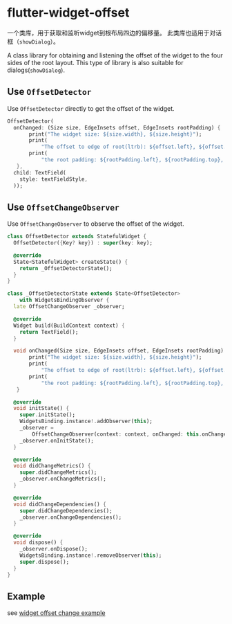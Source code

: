 # flutter-widget-offset

一个类库，用于获取和监听widget到根布局四边的偏移量。
此类库也适用于对话框（`showDialog`）。

A class library for obtaining and listening the offset of the widget to the four sides of the root layout.
This type of library is also suitable for dialogs(`showDialog`).

## Use `OffsetDetector`

Use `OffsetDetector` directly to get the offset of the widget.

```dart
OffsetDetector(
  onChanged: (Size size, EdgeInsets offset, EdgeInsets rootPadding) {
       print("The widget size: ${size.width}, ${size.height}");
       print(
           "The offset to edge of root(ltrb): ${offset.left}, ${offset.top}, ${offset.right}, ${offset.bottom}");
       print(
           "the root padding: ${rootPadding.left}, ${rootPadding.top}, ${rootPadding.right}, ${rootPadding.bottom}");
   },
  child: TextField(
    style: textFieldStyle,
  ));
```

## Use `OffsetChangeObserver`

Use `OffsetChangeObserver` to observe the offset of the widget.

```dart
class OffsetDetector extends StatefulWidget {
  OffsetDetector({Key? key}) : super(key: key);

  @override
  State<StatefulWidget> createState() {
    return _OffsetDetectorState();
  }
}

class _OffsetDetectorState extends State<OffsetDetector>
    with WidgetsBindingObserver {
  late OffsetChangeObserver _observer;

  @override
  Widget build(BuildContext context) {
    return TextField();
  }

  void onChanged(Size size, EdgeInsets offset, EdgeInsets rootPadding) {
       print("The widget size: ${size.width}, ${size.height}");
       print(
           "The offset to edge of root(ltrb): ${offset.left}, ${offset.top}, ${offset.right}, ${offset.bottom}");
       print(
           "the root padding: ${rootPadding.left}, ${rootPadding.top}, ${rootPadding.right}, ${rootPadding.bottom}");
   }

  @override
  void initState() {
    super.initState();
    WidgetsBinding.instance!.addObserver(this);
    _observer =
        OffsetChangeObserver(context: context, onChanged: this.onChanged);
    _observer.onInitState();
  }

  @override
  void didChangeMetrics() {
    super.didChangeMetrics();
    _observer.onChangeMetrics();
  }

  @override
  void didChangeDependencies() {
    super.didChangeDependencies();
    _observer.onChangeDependencies();
  }

  @override
  void dispose() {
    _observer.onDispose();
    WidgetsBinding.instance!.removeObserver(this);
    super.dispose();
  }
}
```

## Example

see [widget offset change example](./example/lib/main.dart)